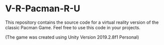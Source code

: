 # V-R-Pacman-R-U
This repository contains the source code for a virtual reality version of the classic Pacman Game. Feel free to use this code in your projects.

(The game was created using Unity Version 2019.2.8f1 Personal)
